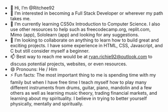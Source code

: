 - 👋 Hi, I’m @Ritchee92
- 👀 I’m interested in becoming a Full Stack Developer or wherever my path takes me.
- 🌱 I’m currently learning CS50x Introduction to Computer Science. I also use other resources to help such as freecodecamp.org, replit.com, Mimo (app), Sololearn (app) and looking for any suggestions.
- 💞️ I’m looking to collaborate on anything to learn how to build great and exciting projects. I have some experience in HTML, CSS, Javascript, and C but still consider myself a beginner.
- 📫 Best way to reach me would be at ryan.richie92@outlook.com to discuss potential projects, websites, or even resources.
- 😄 Pronouns: He / Him
- ⚡ Fun facts: The most important thing to me is spending time with my family but when I have free time I teach myself how to play many different instruments from drums, guitar, piano, mandolin and a few others as well as learning music theory, trading financial markets, and learning about my spirituality. I believe in trying to better yourself physically, mentally and spiritually.

<!---
Ritchee92/Ritchee92 is a ✨ special ✨ repository because its `README.md` (this file) appears on your GitHub profile.
You can click the Preview link to take a look at your changes.
--->
